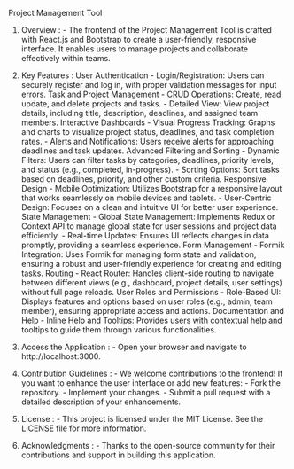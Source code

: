   Project Management Tool
 
 1.  Overview  :
           - The frontend of the Project Management Tool is crafted with React.js and Bootstrap to create a user-friendly, responsive interface. It enables users to manage projects and collaborate effectively within teams.

 2. Key Features  :
     User Authentication
           -  Login/Registration: Users can securely register and log in, with proper validation messages for input errors.
     Task and Project Management
           -  CRUD Operations: Create, read, update, and delete projects and tasks.
           -  Detailed View: View project details, including title, description, deadlines, and assigned team members.
     Interactive Dashboards
           -  Visual Progress Tracking: Graphs and charts to visualize project status, deadlines, and task completion rates.
           -  Alerts and Notifications: Users receive alerts for approaching deadlines and task updates.
     Advanced Filtering and Sorting
           -  Dynamic Filters: Users can filter tasks by categories, deadlines, priority levels, and status (e.g., completed, in-progress).
           -  Sorting Options: Sort tasks based on deadlines, priority, and other custom criteria.
     Responsive Design
           -  Mobile Optimization: Utilizes Bootstrap for a responsive layout that works seamlessly on mobile devices and tablets.
           -  User-Centric Design: Focuses on a clean and intuitive UI for better user experience.
     State Management
           -  Global State Management: Implements Redux or Context API to manage global state for user sessions and project data efficiently.
           -  Real-time Updates: Ensures UI reflects changes in data promptly, providing a seamless experience.
     Form Management
           -  Formik Integration: Uses Formik for managing form state and validation, ensuring a robust and user-friendly experience for creating and editing tasks.
     Routing
           -  React Router: Handles client-side routing to navigate between different views (e.g., dashboard, project details, user settings) without full page reloads.
     User Roles and Permissions
           -  Role-Based UI: Displays features and options based on user roles (e.g., admin, team member), ensuring appropriate access and actions.
     Documentation and Help
           -  Inline Help and Tooltips: Provides users with contextual help and tooltips to guide them through various functionalities.


 3. Access the Application  :
           -  Open your browser and navigate to http://localhost:3000.
 4. Contribution Guidelines :
           -  We welcome contributions to the frontend! If you want to enhance the user interface or add new features:
           -  Fork the repository.
           -  Implement your changes.
           -  Submit a pull request with a detailed description of your enhancements.
 5. License  :
           -  This project is licensed under the MIT License. See the LICENSE file for more information.

 6. Acknowledgments  :
           -  Thanks to the open-source community for their contributions and support in building this application.
